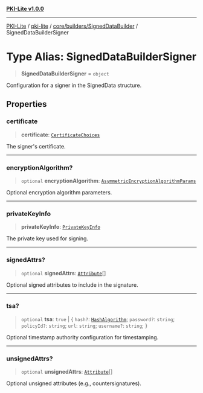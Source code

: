[**PKI-Lite v1.0.0**](../../../../../README.md)

---

[PKI-Lite](../../../../../README.md) / [pki-lite](../../../../README.md) / [core/builders/SignedDataBuilder](../README.md) / SignedDataBuilderSigner

# Type Alias: SignedDataBuilderSigner

> **SignedDataBuilderSigner** = `object`

Configuration for a signer in the SignedData structure.

## Properties

### certificate

> **certificate**: [`CertificateChoices`](../../../../x509/CertificateChoices/type-aliases/CertificateChoices.md)

The signer's certificate.

---

### encryptionAlgorithm?

> `optional` **encryptionAlgorithm**: [`AsymmetricEncryptionAlgorithmParams`](../../../crypto/types/type-aliases/AsymmetricEncryptionAlgorithmParams.md)

Optional encryption algorithm parameters.

---

### privateKeyInfo

> **privateKeyInfo**: [`PrivateKeyInfo`](../../../../keys/PrivateKeyInfo/classes/PrivateKeyInfo.md)

The private key used for signing.

---

### signedAttrs?

> `optional` **signedAttrs**: [`Attribute`](../../../../x509/Attribute/classes/Attribute.md)[]

Optional signed attributes to include in the signature.

---

### tsa?

> `optional` **tsa**: `true` \| \{ `hash?`: [`HashAlgorithm`](../../../crypto/types/type-aliases/HashAlgorithm.md); `password?`: `string`; `policyId?`: `string`; `url`: `string`; `username?`: `string`; \}

Optional timestamp authority configuration for timestamping.

---

### unsignedAttrs?

> `optional` **unsignedAttrs**: [`Attribute`](../../../../x509/Attribute/classes/Attribute.md)[]

Optional unsigned attributes (e.g., countersignatures).
